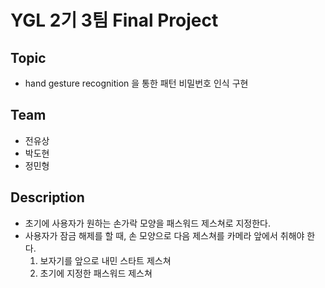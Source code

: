 # YGL 2기 3팀 Final Project

## Topic
* hand gesture recognition 을 통한 패턴 비밀번호 인식 구현

## Team
* 전유상
* 박도현
* 정민형

## Description
* 초기에 사용자가 원하는 손가락 모양을 패스워드 제스쳐로 지정한다.
* 사용자가 잠금 해제를 할 때, 손 모양으로 다음 제스쳐를 카메라 앞에서 취해야 한다.
    1. 보자기를 앞으로 내민 스타트 제스쳐
    2. 초기에 지정한 패스워드 제스쳐

